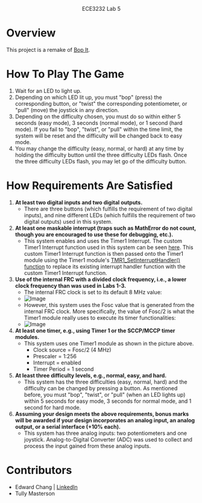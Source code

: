 <p align="center">
    ECE3232 Lab 5
</p>

# Overview
This project is a remake of [Bop It](https://en.wikipedia.org/wiki/Bop_It).

# How To Play The Game
1. Wait for an LED to light up.
2. Depending on which LED lit up, you must "bop" (press) the corresponding button, or "twist" the corresponding potentiometer, or "pull" (move) the joystick in any direction.
3. Depending on the difficulty chosen, you must do so within either 5 seconds (easy mode), 3 seconds (normal mode), or 1 second (hard mode). If you fail to "bop", "twist", or "pull" within the time limit, the system will be reset and the difficulty will be changed back to easy mode.
4. You may change the difficulty (easy, normal, or hard) at any time by holding the difficulty button until the three difficulty LEDs flash. Once the three difficulty LEDs flash, you may let go of the difficulty button.

# How Requirements Are Satisfied
1. **At least two digital inputs and two digital outputs.**
    - There are three buttons (which fulfills the requirement of two digital inputs), and nine different LEDs (which fulfills the requirement of two digital outputs) used in this system.
2. **At least one maskable interrupt (traps such as MathError do not count, though you are encouraged to use these for debugging, etc.).**
    - This system enables and uses the Timer1 Interrupt. The custom Timer1 Interrupt function used in this system can be seen [here](https://github.com/edwardchang7/ECE3232Lab5/blob/12cfb4f01e3da6e94781947da125da4091cae131/ECE3232Lab5.X/main.c#L209). This custom Timer1 Interrupt function is then passed onto the Timer1 module using the Timer1 module's [TMR1_SetInterruptHandler() function](https://github.com/edwardchang7/ECE3232Lab5/blob/2f87466221cae17f1e8918ed7596e499af5d830e/ECE3232Lab5.X/main.c#L221) to replace its existing interrupt handler function with the custom Timer1 Interrupt function.
3. **Use of the internal FRC with a divided clock frequency, i.e., a lower clock frequency than was used in Labs 1-3.**
    - The internal FRC clock is set to its default 8 MHz value:
    - ![Image](https://i.imgur.com/Tz2tdlz.png)
    - However, this system uses the Fosc value that is generated from the internal FRC clock. More specifically, the value of Fosc/2 is what the Timer1 module really uses to execute its timer functionalities:
    - ![Image](https://i.imgur.com/PHEMyIo.png)
4. **At least one timer, e.g., using Timer 1 or the SCCP/MCCP timer modules.**
    - This system uses one Timer1 module as shown in the picture above.
        - Clock source = Fosc/2 (4 MHz)
        - Prescaler = 1:256
        - Interrupt = enabled
        - Timer Period = 1 second
5. **At least three difficulty levels, e.g., normal, easy, and hard.**
    - This system has the three difficulties (easy, normal, hard) and the difficulty can be changed by pressing a button. As mentioned before, you must "bop", "twist", or "pull" (when an LED lights up) within 5 seconds for easy mode, 3 seconds for normal mode, and 1 second for hard mode.
6. **Assuming your design meets the above requirements, bonus marks will be awarded if your design incorporates an analog input, an analog output, or a serial interface (+10% each).**
    - This system has three analog inputs: two potentiometers and one joystick. Analog-to-Digital Converter (ADC) was used to collect and process the input gained from these analog inputs.

# Contributors
- Edward Chang | [LinkedIn](https://www.linkedin.com/in/edwardwonsukchang/)
- Tully Masterson
